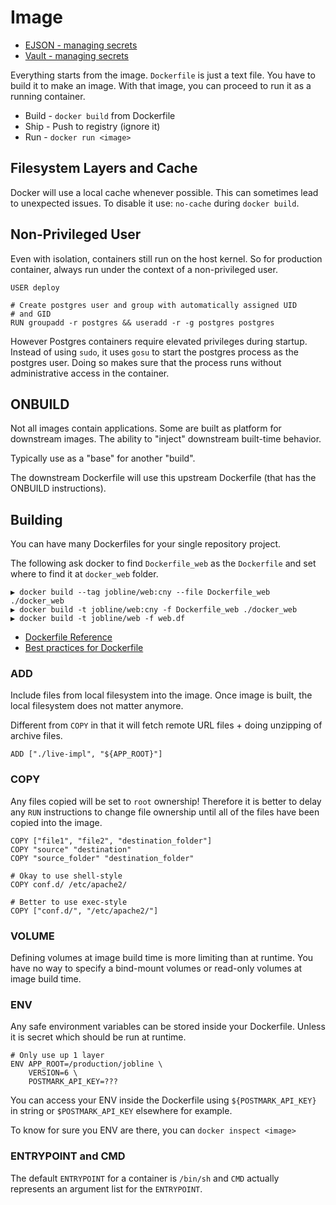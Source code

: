 # Image

* [EJSON - managing secrets](https://github.com/Shopify/ejson)
* [Vault - managing secrets](https://github.com/hashicorp/vault)

Everything starts from the image. `Dockerfile` is just a text file. You have to build it to make an image. With that image, you can proceed to run it as a running container.

* Build - `docker build` from Dockerfile
* Ship - Push to registry (ignore it)
* Run - `docker run <image>`

## Filesystem Layers and Cache

Docker will use a local cache whenever possible. This can sometimes lead to unexpected issues. To disable it use: `no-cache` during `docker build`.

## Non-Privileged User

Even with isolation, containers still run on the host kernel. So for production container, always run under the context of a non-privileged user.

```
USER deploy
```

```
# Create postgres user and group with automatically assigned UID
# and GID
RUN groupadd -r postgres && useradd -r -g postgres postgres
```

However Postgres containers require elevated privileges during startup. Instead of using `sudo`, it uses `gosu` to start the postgres process as the postgres user. Doing so makes sure that the process runs without administrative access in the container.


## ONBUILD

Not all images contain applications. Some are built as platform for downstream images. The ability to "inject" downstream built-time behavior.

Typically use as a "base" for another "build".

The downstream Dockerfile will use this upstream Dockerfile (that has the ONBUILD instructions).

## Building

You can have many Dockerfiles for your single repository project.

The following ask docker to find `Dockerfile_web` as the `Dockerfile` and set where to find it at `docker_web` folder.

```
▶ docker build --tag jobline/web:cny --file Dockerfile_web ./docker_web
▶ docker build -t jobline/web:cny -f Dockerfile_web ./docker_web
▶ docker build -t jobline/web -f web.df
```

* [Dockerfile Reference](https://docs.docker.com/reference/builder/)
* [Best practices for Dockerfile](http://docs.docker.com/articles/dockerfile_best-practices/)

### ADD

Include files from local filesystem into the image. Once image is built, the local filesystem does not matter anymore.

Different from `COPY` in that it will fetch remote URL files + doing unzipping of archive files.

```
ADD ["./live-impl", "${APP_ROOT}"]
```

### COPY

Any files copied will be set to `root` ownership! Therefore it is better to delay any `RUN` instructions to change file ownership until all of the files have been copied into the image.

```
COPY ["file1", "file2", "destination_folder"]
COPY "source" "destination"
COPY "source_folder" "destination_folder"

# Okay to use shell-style
COPY conf.d/ /etc/apache2/

# Better to use exec-style
COPY ["conf.d/", "/etc/apache2/"]
```

### VOLUME

Defining volumes at image build time is more limiting than at runtime. You have no way to specify a bind-mount volumes or read-only volumes at image build time.

### ENV

Any safe environment variables can be stored inside your Dockerfile. Unless it is secret which should be run at runtime.

```
# Only use up 1 layer
ENV APP_ROOT=/production/jobline \
    VERSION=6 \
    POSTMARK_API_KEY=???
```

You can access your ENV inside the Dockerfile using `${POSTMARK_API_KEY}` in string or `$POSTMARK_API_KEY` elsewhere for example.
	
To know for sure you ENV are there, you can `docker inspect <image>`### ENTRYPOINT and CMD

The default `ENTRYPOINT` for a container is `/bin/sh` and `CMD` actually represents an argument list for the `ENTRYPOINT`.

